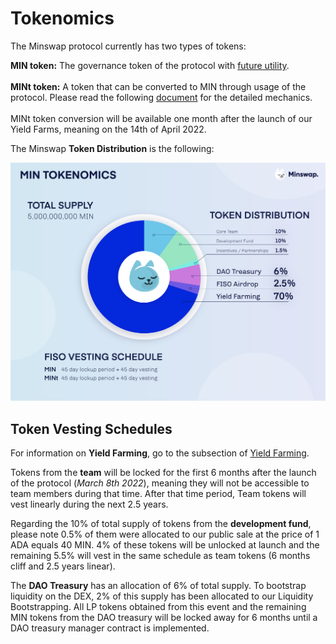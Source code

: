 # Tokenomics

The Minswap protocol currently has two types of tokens:

**MIN token:** The governance token of the protocol with [future utility](https://minswap-labs.medium.com/minomics-research-part-1-exploring-tokenomic-models-and-revenue-sources-dd59c434e38f). \
\
**MINt token:** A token that can be converted to MIN through usage of the protocol. Please read the following [document](https://minswap-labs.medium.com/how-to-convert-your-mint-tokens-c7331c8eaa01) for the detailed mechanics.\
\
MINt token conversion will be available one month after the launch of our Yield Farms, meaning on the 14th of April 2022.

The Minswap **Token Distribution** is the following:

![](.gitbook/assets/tokenomics.png)

## Token Vesting Schedules

For information on **Yield Farming**, go to the subsection of [Yield Farming](yield-farming/).&#x20;

Tokens from the **team** will be locked for the first 6 months after the launch of the protocol (_March 8th 2022_), meaning they will not be accessible to team members during that time. After that time period, Team tokens will vest linearly during the next 2.5 years.

Regarding the 10% of total supply of tokens from the **development fund**, please note 0.5% of them were allocated to our public sale at the price of 1 ADA equals 40 MIN. 4% of these tokens will be unlocked at launch and the remaining 5.5% will vest in the same schedule as team tokens (6 months cliff and 2.5 years linear).

The **DAO Treasury** has an allocation of 6% of total supply. To bootstrap liquidity on the DEX, 2% of this supply has been allocated to our Liquidity Bootstrapping. All LP tokens obtained from this event and the remaining MIN tokens from the DAO treasury will be locked away for 6 months until a DAO treasury manager contract is implemented.



